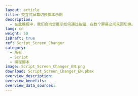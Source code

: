 ```yaml
---
layout: article
title: 交互式屏幕切换脚本示例
description: 
  - 在此模板中，我们会向您展示如何通过按钮，在数个屏幕之间来回切换。
lang: cn
weight: 50
isDraft: true
ref: Script_Screen_Changer
category:
  - 所有
  - Script
  - 编程脚本
image: Script_Screen_Changer_EN.png
download: Script_Screen_Changer_EN.pbmx
overview_description:
overview_benefits:
overview_data_sources:
---
```

